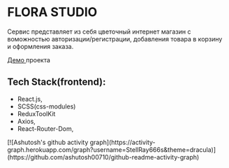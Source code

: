 <h1>FLORA STUDIO</h1>
<p>Сервис представляет из себя цветочный интернет магазин с воможностью авторизации/регистрации, добавления товара в корзину и оформления заказа.
</p>
<p>
<a href="https://flora-35btt9y7o-stellray666s.vercel.app/">Демо </a>проекта</p>
<h2>Tech Stack(frontend):</h2>
<ul>
 <li>React.js,</li> 
  <li>SCSS(css-modules)</li> 
  <li>ReduxToolKit</li> 
  <li>Axios,</li> 
  <li>React-Router-Dom,</li> 
</ul>
[![Ashutosh's github activity graph](https://activity-graph.herokuapp.com/graph?username=StellRay666s&theme=dracula)](https://github.com/ashutosh00710/github-readme-activity-graph)
